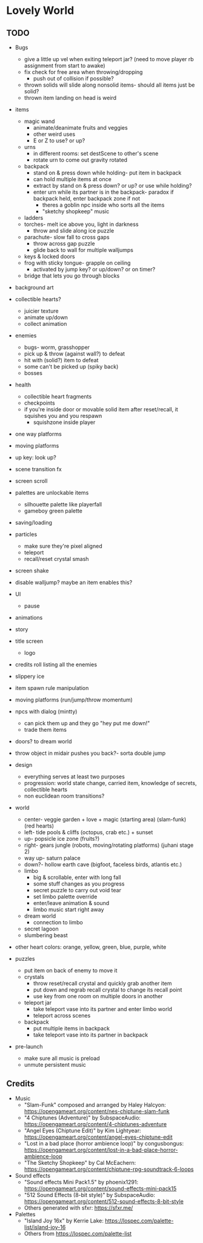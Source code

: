 # Lovely World

## TODO

- Bugs
	- give a little up vel when exiting teleport jar? (need to move player rb assignment from start to awake)
	- fix check for free area when throwing/dropping
		- push out of collision if possible?
	- thrown solids will slide along nonsolid items- should all items just be solid?
	- thrown item landing on head is weird
- items
	- magic wand
		- animate/deanimate fruits and veggies
		- other weird uses
		- E or Z to use? or up?
	- urns
		- in different rooms: set destScene to other's scene
		- rotate urn to come out gravity rotated
	- backpack
		- stand on & press down while holding- put item in backpack
		- can hold multiple items at once
		- extract by stand on & press down? or up? or use while holding?
		- enter urn while its partner is in the backpack- paradox if backpack held, enter backpack zone if not
			- theres a goblin npc inside who sorts all the items
			- "sketchy shopkeep" music
	- ladders
	- torches- melt ice above you, light in darkness
		- throw and slide along ice puzzle
	- parachute- slow fall to cross gaps
		- throw across gap puzzle
		- glide back to wall for multiple walljumps
	- keys & locked doors
	- frog with sticky tongue- grapple on ceiling
		- activated by jump key? or up/down? or on timer?
	- bridge that lets you go through blocks
- background art
- collectible hearts?
	- juicier texture
	- animate up/down
	- collect animation
- enemies
	- bugs- worm, grasshopper
	- pick up & throw (against wall?) to defeat
	- hit with (solid?) item to defeat
	- some can't be picked up (spiky back)
	- bosses
- health
	- collectible heart fragments
	- checkpoints
	- if you're inside door or movable solid item after reset/recall, it squishes you and you respawn
		- squishzone inside player
- one way platforms
- moving platforms
- up key: look up?
- scene transition fx
- screen scroll
- palettes are unlockable items
	- silhouette palette like playerfall
	- gameboy green palette
- saving/loading
- particles
	- make sure they're pixel aligned
	- teleport
	- recall/reset crystal smash
- screen shake
- disable walljump? maybe an item enables this?
- UI
	- pause
- animations
- story
- title screen
	- logo
- credits roll listing all the enemies
- slippery ice
- item spawn rule manipulation
- moving platforms (run/jump/throw momentum)
- npcs with dialog (mintty)
	- can pick them up and they go "hey put me down!"
	- trade them items
- doors? to dream world
- throw object in midair pushes you back?- sorta double jump

- design
	- everything serves at least two purposes
	- progression: world state change, carried item, knowledge of secrets, collectible hearts
	- non euclidean room transitions?

- world
	- center- veggie garden + love + magic (starting area) (slam-funk) (red hearts)
	- left- tide pools & cliffs (octopus, crab etc.) + sunset
	- up- popsicle ice zone (fruits?)
	- right- gears jungle (robots, moving/rotating platforms) (juhani stage 2)
	- way up- saturn palace
	- down?- hollow earth cave (bigfoot, faceless birds, atlantis etc.)
	- limbo
		- big & scrollable, enter with long fall
		- some stuff changes as you progress
		- secret puzzle to carry out void tear
		- set limbo palette override
		- enter/leave animation & sound
		- limbo music start right away
	- dream world
		- connection to limbo
	- secret lagoon
	- slumbering beast
- other heart colors: orange, yellow, green, blue, purple, white

- puzzles
	- put item on back of enemy to move it
	- crystals
		- throw reset/recall crystal and quickly grab another item
		- put down and regrab recall crystal to change its recall point
		- use key from one room on multiple doors in another
	- teleport jar
		- take teleport vase into its partner and enter limbo world
		- teleport across scenes
	- backpack
		- put multiple items in backpack
		- take teleport vase into its partner in backpack

- pre-launch
	- make sure all music is preload
	- unmute persistent music

## Credits

- Music
	- "Slam-Funk" composed and arranged by Haley Halcyon: https://opengameart.org/content/nes-chiptune-slam-funk
	- "4 Chiptunes (Adventure)" by SubspaceAudio: https://opengameart.org/content/4-chiptunes-adventure
	- "Angel Eyes (Chiptune Edit)" by Kim Lightyear: https://opengameart.org/content/angel-eyes-chiptune-edit
	- "Lost in a bad place (horror ambience loop)" by congusbongus: https://opengameart.org/content/lost-in-a-bad-place-horror-ambience-loop
	- "The Sketchy Shopkeep" by Cal McEachern: https://opengameart.org/content/chiptune-rpg-soundtrack-6-loops
- Sound effects
	- "Sound effects Mini Pack1.5" by phoenix1291: https://opengameart.org/content/sound-effects-mini-pack15
	- "512 Sound Effects (8-bit style)" by SubspaceAudio: https://opengameart.org/content/512-sound-effects-8-bit-style
	- Others generated with sfxr: https://sfxr.me/
- Palettes
	- "Island Joy 16x" by Kerrie Lake: https://lospec.com/palette-list/island-joy-16
	- Others from https://lospec.com/palette-list
